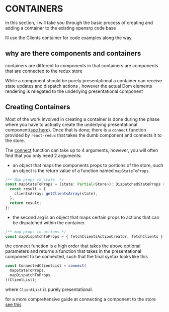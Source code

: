 # CONTAINERS

in this section, I will take you through the basic process of creating and adding a container to the existing opensrp code base

Ill use the Clients container for code examples along the way.

## why are there components and containers

containers are different to components in that containers are components that are connected to the redux store

While a component should be purely presentational a container can receive state updates and dispatch actions , however the actual Dom elements rendering is relegated to the underlying presentational component

## Creating Containers

Most of the work involved in creating a container is done during the phase where you have to actually create the underlying presentational component([see here](components.md)). Once that is done; there is a `connect` function provided by `react-redux` that takes the dumb component and connects it to the store.

The [connect](https://react-redux.js.org/api/connect) function can take up to 4 arguments, however, you will often find that you only need 2 arguments:

- an object that maps the components props to portions of the store, such an object is the return value of a function named `mapStateToProps`.

```typescript
/** Map props to state  */
const mapStateToProps = (state: Partial<Store>): DispatchedStateProps => {
  const result = {
    clientsArray: getClientsArray(state),
  };
  return result;
};
```

- the second arg is an object that maps certain props to actions that can be dispatched within the container.

```typescript
/** map props to actions */
const mapDispatchToProps = { fetchClientsActionCreator: fetchClients };
```

the connect function is a high order that takes the above optional parameters and returns a function that takes in the presentational component to be connected, such that the final syntax looks like this

```typescript
const ConnectedClientList = connect(
  mapStateToProps,
  mapDispatchToProps
)(ClientList);
```

where ```ClientList``` is purely presentational.

for a more comprehensive guide at connecting a component to the store [see this](https://react-redux.js.org/api/connect)
